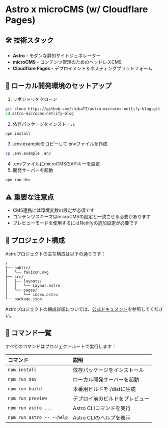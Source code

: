 # Astro x microCMS (w/ Cloudflare Pages)

## 🛠 技術スタック
- **Astro** - モダンな静的サイトジェネレーター
- **microCMS** - コンテンツ管理のためのヘッドレスCMS
- **Cloudflare Pages** - デプロイメント＆ホスティングプラットフォーム

## 🚀 ローカル開発環境のセットアップ
1. リポジトリをクローン
```sh
git clone https://github.com/shibaTT/astro-microcms-netlify-blog.git
cd astro-microcms-netlify-blog
```
2. 依存パッケージをインストール
```sh
npm install
```
3. .env.exampleをコピーして.envファイルを作成
```sh
cp .env.example .env
```
4. .envファイルにmicroCMSのAPIキーを設定
5. 開発サーバーを起動
```sh
npm run dev
```

## ⚠️ 重要な注意点
- CMS連携には環境変数の設定が必須です
- コンテンツスキーマはmicroCMSの設定と一致させる必要があります
- プレビューモードを使用するにはNetlifyの追加設定が必要です

## 🚀 プロジェクト構成

Astroプロジェクトの主な構成は以下の通りです：

```text
/
├── public/
│   └── favicon.svg
├── src/
│   ├── layouts/
│   │   └── Layout.astro
│   └── pages/
│       └── index.astro
└── package.json
```

Astroプロジェクトの構成詳細については、[公式ドキュメント](https://docs.astro.build/ja/basics/project-structure/)を参照してください。

## 🧞 コマンド一覧

すべてのコマンドはプロジェクトルートで実行します：

| コマンド                   | 説明                               |
| :------------------------ | :--------------------------------- |
| `npm install`             | 依存パッケージをインストール       |
| `npm run dev`             | ローカル開発サーバーを起動         |
| `npm run build`           | 本番用ビルドを./distに生成         |
| `npm run preview`         | デプロイ前のビルドをプレビュー     |
| `npm run astro ...`       | Astro CLIコマンドを実行            |
| `npm run astro -- --help` | Astro CLIのヘルプを表示            |

